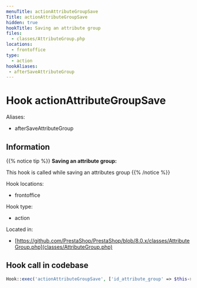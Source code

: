 ```yaml
---
menuTitle: actionAttributeGroupSave
Title: actionAttributeGroupSave
hidden: true
hookTitle: Saving an attribute group
files:
  - classes/AttributeGroup.php
locations:
  - frontoffice
type:
  - action
hookAliases:
 - afterSaveAttributeGroup
---
```


# Hook actionAttributeGroupSave

Aliases: 
 - afterSaveAttributeGroup



## Information

{{% notice tip %}}
**Saving an attribute group:** 

This hook is called while saving an attributes group
{{% /notice %}}

Hook locations: 
  - frontoffice

Hook type: 
  - action

Located in: 
  - [https://github.com/PrestaShop/PrestaShop/blob/8.0.x/classes/AttributeGroup.php](classes/AttributeGroup.php)

## Hook call in codebase

```php
Hook::exec('actionAttributeGroupSave', ['id_attribute_group' => $this->id])
```